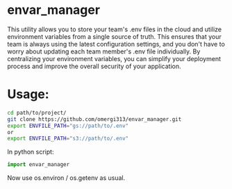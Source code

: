 # envar_manager

This utility allows you to store your team's .env files in the cloud and utilize environment variables from a single source of truth. This ensures that your team is always using the latest configuration settings, and you don't have to worry about updating each team member's .env file individually. By centralizing your environment variables, you can simplify your deployment process and improve the overall security of your application.


# Usage:
```Bash
cd path/to/project/
git clone https://github.com/omergi313/envar_manager.git
export ENVFILE_PATH="gs://path/to/.env"
or
export ENVFILE_PATH="s3://path/to/.env"
```
In python script:
```Python
import envar_manager
```
Now use os.environ / os.getenv as usual.
